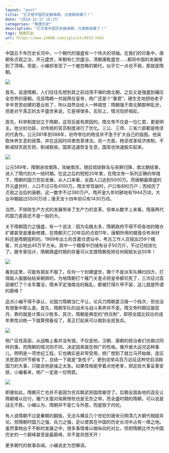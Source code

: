 ```yaml
---
layout: "post"
title: "它才是中国历史巅峰期，汉唐都弱爆了！"
date: "2018-12-17 16:15"
categories: "隋唐历史"
description: "它才是中国历史巅峰期，汉唐都弱爆了！"
tags: 隋唐历史
url: https://www.y5000.com/zgls/st/4915.html
---
```






中国五千年历史长河中，一个朝代的强盛有一个伟大的领袖。在我们的印象中，唐朝有贞观之治，开元盛世，宋朝有仁宗盛治，清朝康乾盛世……都将中国的发展推到了顶峰。但是，小编却发现了一个被忽略的朝代，似乎它一点也不弱，那就是隋朝。

![](https://img.y5000.com/uploads/allimg/161110/8-16111016302C07.jpg)

首先，说道隋朝，人们往往先想到其之前动荡不堪的南北朝，之后又是强盛到碾压全世界的唐朝。况且隋朝一共就两任皇帝，杨广还是个“暴君”，硬生生地把他老子辛辛苦苦创建的基业败了，所以自然会给人一种错觉：隋朝强于南北朝那种乱世，但是对于真正的太平盛世来说，它差得很多。实际上，情况恰好相反。

首先，科举制度创立于隋朝，这背后是有原因的。隋文帝不仅是一位仁君，更是明主。他分封功臣，对传统的官员制度进行了优化。三公、三师、三省六部都是杨坚的代表作。公元581年到588年，初夺帝位的杨坚并不急于扩大自己的版图。他采取休养生息的政策，并在这段时间里改革律法。另一方面，杨坚改革经济体制，不断减轻农民负担，削减税收。国家迅速恢复生息，国库也快速殷实起来。

![](https://img.y5000.com/uploads/allimg/161110/8-161110163034621.jpg)

公元589年，隋朝进攻南陈，攻破南京。随后琉球群岛与突厥归降，南北朝结束，进入了隋代的大一统时期。在这之后的短短20年里，在隋文帝一系列正确的举措下，隋朝的国力空前发展。从人口来看，全国人口达到5000万。而唐朝最鼎盛的开元盛世时，人口不过只有4100万。隋文帝驾崩时，户口有890万户；而经历了贞观之治后的唐朝，这一数字不过380万户。隋开皇九年时耕地有1944万顷，大业中期超过5500万顷；唐天宝十四年却只有1430万顷。

当然，不排除生产方式的发展带来了生产力的变革，但单从数字上来看，隋唐两代的国力差距还不是一般的大。

关于隋朝国力之强盛，有一个说法：因为屯粮太多，隋朝政府不得不将各地的粮仓扩建甚至是重新修建。在隋朝灭亡20年后的贞观11年，唐朝所用的粮食合布帛材料还是隋朝囤积的。1969年出土的含嘉仓遗址中，考古工作人员探出259个粮窖，共占地达45万平方米。其中一个粮窖中仍储有谷子50万斤，不过已经炭化了。据专家估计，隋朝鼎盛时期的存量可以支撑隋朝免除任何税赋长达50年！

![](https://img.y5000.com/uploads/allimg/161110/8-161110163043P2.jpg)

看到这里，可能有朋友不服了。任何一个封建盛世，哪个不是派军队横扫四方，打得敌人服服帖帖来朝拜的，为啥隋朝打个雁门关差点把皇帝都坑死了，三次征讨高丽被打了个全军覆没，隋末平定海南岛的叛乱，都被打得片甲不留，这儿就是所谓的巅峰？

这点小编不得不承认，论国力隋朝当仁不让，论兵力隋朝差汉唐一个档次，但也没有想象中那么差。首先，隋朝军队的战术与战斗素养并不差。隋文帝时期征服契丹，靠的就是计策以少胜多。其次，隋朝是典型的“府兵制”，即把全国比较壮的成年男性训练一下就算预备役了。真正打起来可以做到全民皆兵。

![](https://img.y5000.com/uploads/allimg/161110/8-161110163054108.jpg)

杨广征伐高丽，从战略上看并没有错，不仅是他，汉朝、唐朝的统治者们也做过同样的事。而隋朝的情况则不同，决定因素就在杨广的性格。像开凿大运河这种事儿，明明是一项世纪工程，它也确实是非常受用，杨广想到了就立马开始做，连征求民意的环节都省了，总结一下就是“急性子”。更别说举兵百万远征这种空前消耗国力的大事，只能说他是操之太急。如果性格能学着点他老爹，把这些大事妥善安排，小编看来，杨广一定是一位明君。

![](https://img.y5000.com/uploads/allimg/161110/8-161110163105329.jpg)

即便如此，隋朝灭亡也并不是因为穷兵黩武把国库搬空了。后期全国各地的造反让隋朝难以应付，雁门关面对突厥惨败也是无奈之举。而全盛时期的隋朝，可以说是战无不胜。小编认为，隋朝并不是亡与外患，而是毁于内忧。

有人说隋朝不过是秦朝的翻版，无法与横亘几个世纪的唐宋元明清几大朝代相提并论。但隋朝时国力之强、兵力之强，足以使其在中国的历史长河中占有一席之地。虽然事物出于不断的发展之中，很多事情难以做纵向的对比，但把隋朝比作为中国历史的一个巅峰甚至是最巅峰，并不是异想天开！

更多朝代的故事杂闻，小编说史为您解读。
